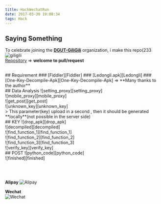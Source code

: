 ```yaml
---
title: HackWechatRun
date: 2017-03-30 19:08:34
tags: Hack
---
```


## Saying Something
To celebrate joining the **[DGUT-GiliGili][DGUT-GiliGili]** organization, i make this repo(233
![giligili][giligili]
<br>
[Repository][repository] => **welcome to pull/request**
<!--more-->

<br>
## Requirement
### [Fiddler][Fiddler]
### [Ledongli.apk][Ledongli]
### [One-Key-Decompile-Apk][One-Key-Decompile-Apk] => **Many thanks to the author**

<br>
## Data Analysis
![setting_proxy][setting_proxy]
<br>
![mobile_proxy][mobile_proxy]
<br>
![get_post][get_post]
<br>
![unknown_key][unknown_key]
<br>
> This parameter(key) upload in a second , then it should be generated **locally**(not possible in the server side)

<br>
## KEY
![drop_apk][drop_apk]
<br>
![decompiled][decompiled]
<br>
![find_function_1][find_function_1]
<br>
![find_function_2][find_function_2]
<br>
![find_function_3][find_function_3]
<br>
![verify_key][verify_key]

<br>
## POST
![python_code][python_code]
<br>
![finished][finished]

<br><br>

**Alipay** 
![Alipay][Alipay]

**Wechat**  
![Wechat][Wechat]

[Alipay]: https://of4jd0bcc.qnssl.com/Blog/%E6%89%93%E8%B5%8F/alipay/shakalaka_ailipay.gif?imageView2/1/w/200/h/200
[Wechat]: https://of4jd0bcc.qnssl.com/Blog/%E6%89%93%E8%B5%8F/wechat/patapon_wechat.gif?imageView2/1/w/200/h/200

[repository]: https://github.com/Evilmass/HackWechatRun
[DGUT-GiliGili]: https://github.com/dgut-giligili
[giligili]: https://of4jd0bcc.qnssl.com/HackWechatRun/giligili.png
[Fiddler]: https://www.telerik.com/download/fiddler
[Ledongli]: http://ledongli.cn/officialWebsite/index_mobile.html
[One-Key-Decompile-Apk]: https://github.com/ufologist/onekey-decompile-apk
[setting_proxy]: https://of4jd0bcc.qnssl.com/HackWechatRun/setting_proxy.png
[mobile_proxy]: https://of4jd0bcc.qnssl.com/HackWechatRun/mobile_proxy.jpg?imageView2/1/w/500/h/960
[decompiled]: https://of4jd0bcc.qnssl.com/HackWechatRun/decompiled.png
[get_post]: https://of4jd0bcc.qnssl.com/HackWechatRun/get_post.png
[unknown_key]: https://of4jd0bcc.qnssl.com/HackWechatRun/unknown_key.png
[find_function_1]: https://of4jd0bcc.qnssl.com/HackWechatRun/find_function_1.png
[find_function_2]: https://of4jd0bcc.qnssl.com/HackWechatRun/find_function_2.png
[find_function_3]: https://of4jd0bcc.qnssl.com/HackWechatRun/find_function_3.png
[drop_apk]: https://of4jd0bcc.qnssl.com/HackWechatRun/drop_apk.png
[verify_key]: https://of4jd0bcc.qnssl.com/HackWechatRun/verify_key.png
[python_code]: https://of4jd0bcc.qnssl.com/HackWechatRun/python_code.png
[finished]: https://of4jd0bcc.qnssl.com/HackWechatRun/finished.jpg